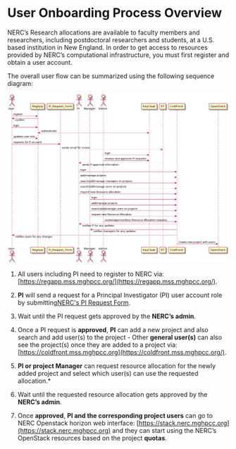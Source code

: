# User Onboarding Process Overview

NERC’s Research allocations are available to faculty members and researchers, including
postdoctoral researchers and students, at a U.S. based institution in New England.
In order to get access to resources provided by NERC’s computational infrastructure,
you must first register and obtain a user account.

The overall user flow can be summarized using the following sequence diagram:

![NERC user flow](images/user-flow-NERC.png)

1. All users including PI need to register to NERC via: [https://regapp.mss.mghpcc.org/](https://regapp.mss.mghpcc.org/).

2. **PI** will send a request for a Principal Investigator (PI) user account role
by submitting[NERC's PI Request Form](https://docs.google.com/forms/d/e/1FAIpQLSdscMlm3TQR09sl7P-0n4oN1uzpd7YikqDubEYF2QDLVz6djA/viewform?pli=1&fbzx=-8227359805748438031).

3. Wait until the PI request gets approved by the **NERC’s admin**.

4. Once a PI request is **approved**, **PI** can add a new project and also search
and add user(s) to the project - Other **general user(s)** can also see the project(s)
once they are added to a project via: [https://coldfront.mss.mghpcc.org](https://coldfront.mss.mghpcc.org/).

5. **PI or project Manager** can request resource allocation for the newly added
project and select which user(s) can use the requested allocation.*

6. Wait until the requested resource allocation gets approved by the **NERC’s admin**.

7. Once **approved**, **PI and the corresponding project users** can go to NERC
Openstack horizon web interface:
[https://stack.nerc.mghpcc.org](https://stack.nerc.mghpcc.org) and they can start
using the NERC’s OpenStack resources based on the project **quotas**.
